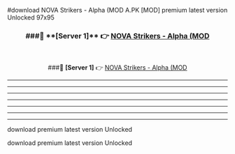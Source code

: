 #download NOVA Strikers - Alpha (MOD A.PK [MOD] premium latest version Unlocked 97x95 



<div align="center">
<h3>###🔹 **[Server 1]** 👉 <a href="https://download1apk.web.app/">NOVA Strikers - Alpha (MOD</a></h3><br>


###🔹 **[Server 1]** 👉 <a href="https://download1apk.web.app/">NOVA Strikers - Alpha (MOD</a></h3>
</div>



----------------------------------------------------------

----------------------------------------------------------

----------------------------------------------------------

----------------------------------------------------------

----------------------------------------------------------

----------------------------------------------------------

----------------------------------------------------------

download premium latest version Unlocked

download premium latest version Unlocked
